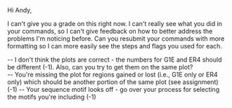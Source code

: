 Hi Andy, 

I can't give you a grade on this right now. I can't really see what you did in your commands, so I can't give feedback on how to better address the problems I'm noticing before. 
Can you resubmit your commands with more formatting so I can more easily see the steps and flags you used for each. 

-- I don't think the plots are correct - the numbers for G1E and ER4 should be different (-1). Also, can you try to get them on the same plot?  
-- You're missing the plot for regions gained or lost (i.e., G1E only or ER4 only) which should be another portion of the same plot (see assignment) (-1) 
-- Your sequence motif looks off - go over your process for selecting the motifs you're including (-1) 
